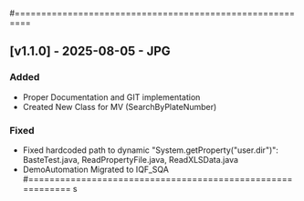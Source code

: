 #=========================================================	
## [v1.1.0] - 2025-08-05 - JPG
### Added
- Proper Documentation and GIT implementation
- Created New Class for MV (SearchByPlateNumber)

### Fixed
- Fixed hardcoded path to dynamic  "System.getProperty("user.dir")": BasteTest.java, ReadPropertyFile.java, ReadXLSData.java
- DemoAutomation Migrated to IQF_SQA
#===========================================================	s
